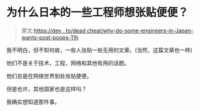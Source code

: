 # 为什么日本的一些工程师想张贴便便？

> 原文:[https://dev . to/dead cheat/why-do-some-engineers-in-Japan-wants-post-poops-11h](https://dev.to/deadcheat/why-do-some-engineers-in-japan-wants-to-post-poops--11h)

我不明白，但不知何故，一些人张贴一些无用的文章。(当然，这篇文章也一样)

他们不是关于技术，工程，网络和其他有用的话题。

他们总是在网络世界到处张贴便便。

但是也许，其他国家也是这样吗？

我确实想知道那件事。